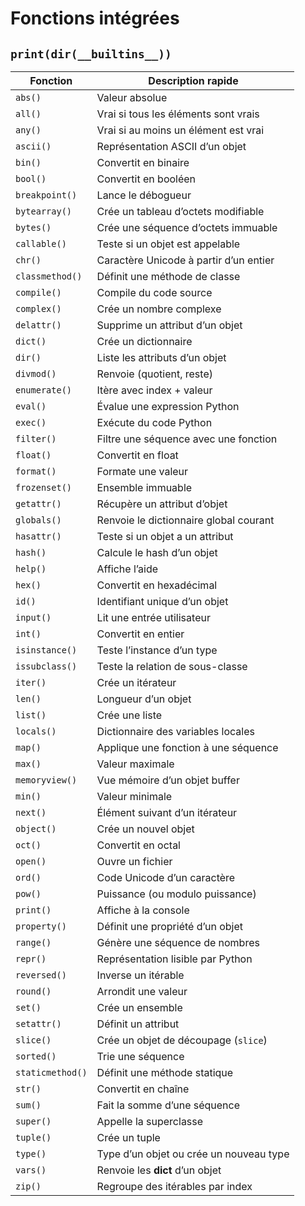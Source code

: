 # Fonctions intégrées 

## ```print(dir(__builtins__))```


| Fonction         | Description rapide                                      |
|------------------|---------------------------------------------------------|
| `abs()`          | Valeur absolue                                          |
| `all()`          | Vrai si tous les éléments sont vrais                    |
| `any()`          | Vrai si au moins un élément est vrai                    |
| `ascii()`        | Représentation ASCII d’un objet                         |
| `bin()`          | Convertit en binaire                                    |
| `bool()`         | Convertit en booléen                                    |
| `breakpoint()`   | Lance le débogueur                                      |
| `bytearray()`    | Crée un tableau d’octets modifiable                     |
| `bytes()`        | Crée une séquence d’octets immuable                     |
| `callable()`     | Teste si un objet est appelable                         |
| `chr()`          | Caractère Unicode à partir d’un entier                  |
| `classmethod()`  | Définit une méthode de classe                           |
| `compile()`      | Compile du code source                                 |
| `complex()`      | Crée un nombre complexe                                 |
| `delattr()`      | Supprime un attribut d’un objet                         |
| `dict()`         | Crée un dictionnaire                                    |
| `dir()`          | Liste les attributs d’un objet                          |
| `divmod()`       | Renvoie (quotient, reste)                               |
| `enumerate()`    | Itère avec index + valeur                               |
| `eval()`         | Évalue une expression Python                            |
| `exec()`         | Exécute du code Python                                  |
| `filter()`       | Filtre une séquence avec une fonction                   |
| `float()`        | Convertit en float                                      |
| `format()`       | Formate une valeur                                      |
| `frozenset()`    | Ensemble immuable                                       |
| `getattr()`      | Récupère un attribut d’objet                            |
| `globals()`      | Renvoie le dictionnaire global courant                  |
| `hasattr()`      | Teste si un objet a un attribut                         |
| `hash()`         | Calcule le hash d’un objet                              |
| `help()`         | Affiche l’aide                                          |
| `hex()`          | Convertit en hexadécimal                                |
| `id()`           | Identifiant unique d’un objet                           |
| `input()`        | Lit une entrée utilisateur                              |
| `int()`          | Convertit en entier                                     |
| `isinstance()`   | Teste l’instance d’un type                              |
| `issubclass()`   | Teste la relation de sous-classe                        |
| `iter()`         | Crée un itérateur                                       |
| `len()`          | Longueur d’un objet                                     |
| `list()`         | Crée une liste                                          |
| `locals()`       | Dictionnaire des variables locales                      |
| `map()`          | Applique une fonction à une séquence                    |
| `max()`          | Valeur maximale                                         |
| `memoryview()`   | Vue mémoire d’un objet buffer                           |
| `min()`          | Valeur minimale                                         |
| `next()`         | Élément suivant d’un itérateur                         |
| `object()`       | Crée un nouvel objet                                    |
| `oct()`          | Convertit en octal                                      |
| `open()`         | Ouvre un fichier                                        |
| `ord()`          | Code Unicode d’un caractère                             |
| `pow()`          | Puissance (ou modulo puissance)                         |
| `print()`        | Affiche à la console                                    |
| `property()`     | Définit une propriété d’un objet                        |
| `range()`        | Génère une séquence de nombres                         |
| `repr()`         | Représentation lisible par Python                       |
| `reversed()`     | Inverse un itérable                                     |
| `round()`        | Arrondit une valeur                                     |
| `set()`          | Crée un ensemble                                        |
| `setattr()`      | Définit un attribut                                     |
| `slice()`        | Crée un objet de découpage (`slice`)                   |
| `sorted()`       | Trie une séquence                                       |
| `staticmethod()` | Définit une méthode statique                            |
| `str()`          | Convertit en chaîne                                     |
| `sum()`          | Fait la somme d’une séquence                           |
| `super()`        | Appelle la superclasse                                  |
| `tuple()`        | Crée un tuple                                           |
| `type()`         | Type d’un objet ou crée un nouveau type                |
| `vars()`         | Renvoie les __dict__ d’un objet                         |
| `zip()`          | Regroupe des itérables par index                        |
